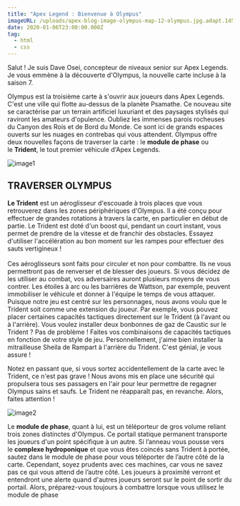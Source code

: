 ```yaml
---
title: "Apex Legend : Bienvenue à Olympus"
imageURL: /uploads/apex-blog-image-olympus-map-12-olympus.jpg.adapt.1456w.jpg
date: 2020-01-06T23:00:00.000Z
tag:
  - html
  - css
---
```

Salut ! Je suis Dave Osei, concepteur de niveaux senior sur Apex Legends. Je vous emmène à la découverte d'Olympus, la nouvelle carte incluse à la saison 7.

Olympus est la troisième carte à s'ouvrir aux joueurs dans Apex Legends. C'est une ville qui flotte au-dessus de la planète Psamathe. Ce nouveau site se caractérise par un terrain artificiel luxuriant et des paysages stylisés qui raviront les amateurs d'opulence. Oubliez les immenses parois rocheuses du Canyon des Rois et de Bord du Monde. Ce sont ici de grands espaces ouverts sur les nuages en contrebas qui vous attendent. Olympus offre deux nouvelles façons de traverser la carte : le **module de phase** ou le **Trident**, le tout premier véhicule d'Apex Legends.

![image1](/uploads/apex-blog-image-olympus-map-trident-chase.jpg.adapt.1456w.jpg "image1")

## TRAVERSER OLYMPUS

**Le Trident** est un aéroglisseur d'escouade à trois places que vous retrouverez dans les zones périphériques d'Olympus. Il a été conçu pour effectuer de grandes rotations à travers la carte, en particulier en début de partie. Le Trident est doté d'un boost qui, pendant un court instant, vous permet de prendre de la vitesse et de franchir des obstacles. Essayez d'utiliser l'accélération au bon moment sur les rampes pour effectuer des sauts vertigineux !\
\
Ces aéroglisseurs sont faits pour circuler et non pour combattre. Ils ne vous permettront pas de renverser et de blesser des joueurs. Si vous décidez de les utiliser au combat, vos adversaires auront plusieurs moyens de vous contrer. Les étoiles à arc ou les barrières de Wattson, par exemple, peuvent immobiliser le véhicule et donner à l'équipe le temps de vous attaquer. Puisque notre jeu est centré sur les personnages, nous avons voulu que le Trident soit comme une extension du joueur. Par exemple, vous pouvez placer certaines capacités tactiques directement sur le Trident (à l'avant ou à l'arrière). Vous voulez installer deux bonbonnes de gaz de Caustic sur le Trident ? Pas de problème ! Faites vos combinaisons de capacités tactiques en fonction de votre style de jeu. Personnellement, j'aime bien installer la mitrailleuse Sheila de Rampart à l'arrière du Trident. C'est génial, je vous assure ! 

Notez en passant que, si vous sortez accidentellement de la carte avec le Trident, ce n'est pas grave ! Nous avons mis en place une sécurité qui propulsera tous ses passagers en l'air pour leur permettre de regagner Olympus sains et saufs. Le Trident ne réapparaît pas, en revanche. Alors, faites attention !

![image2](/uploads/apex-blog-image-olympus-map-18-phase-runner.jpg.adapt.1456w.jpg "image2")

Le **module de phase**, quant à lui, est un téléporteur de gros volume reliant trois zones distinctes d'Olympus. Ce portail statique permanent transporte les joueurs d'un point spécifique à un autre. Si l’anneau vous pousse vers le **complexe hydroponique** et que vous êtes coincés sans Trident à portée, sautez dans le module de phase pour vous téléporter de l’autre côté de la carte. Cependant, soyez prudents avec ces machines, car vous ne savez pas ce qui vous attend de l’autre côté. Les joueurs à proximité verront et entendront une alerte quand d'autres joueurs seront sur le point de sortir du portail. Alors, préparez-vous toujours à combattre lorsque vous utilisez le module de phase